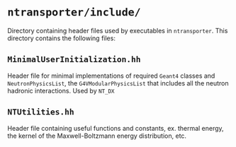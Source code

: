 # `ntransporter/include/`

Directory containing header files used by executables in `ntransporter`. This directory contains the following files:


## `MinimalUserInitialization.hh`

Header file for minimal implementations of required `Geant4` classes and `NeutronPhysicsList`, the `G4VModularPhysicsList` that includes all the neutron hadronic interactions. Used by `NT_DX`


## `NTUtilities.hh`

Header file containing useful functions and constants, ex. thermal energy, the kernel of the Maxwell-Boltzmann energy distribution, etc.

